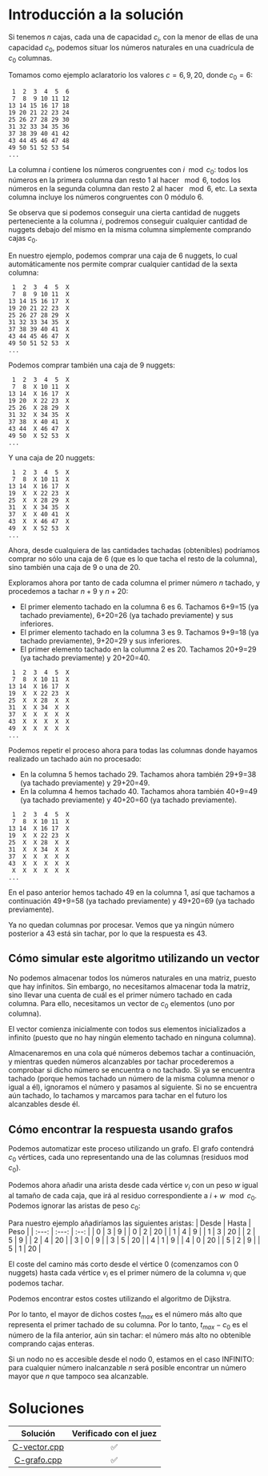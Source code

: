 # Introducción a la solución

Si tenemos $n$ cajas, cada una de capacidad $c_i$, con la menor de ellas de una
capacidad $c_0$, podemos situar los números naturales en una cuadrícula de
$c_0$ columnas.

Tomamos como ejemplo aclaratorio los valores $c = {6, 9, 20}$, donde $c_0 = 6$:

```
 1  2  3  4  5  6
 7  8  9 10 11 12
13 14 15 16 17 18
19 20 21 22 23 24
25 26 27 28 29 30
31 32 33 34 35 36
37 38 39 40 41 42
43 44 45 46 47 48
49 50 51 52 53 54
...
```

La columna $i$ contiene los números congruentes con $i \mod c_0$: todos los
números en la primera columna dan resto 1 al hacer $\mod 6$, todos los números
en la segunda columna dan resto 2 al hacer $\mod 6$, etc. La sexta columna
incluye los números congruentes con 0 módulo 6.

Se observa que si podemos conseguir una cierta cantidad de nuggets
perteneciente a la columna $i$, podremos conseguir cualquier cantidad de
nuggets debajo del mismo en la misma columna simplemente comprando cajas
$c_0$.

En nuestro ejemplo, podemos comprar una caja de 6 nuggets, lo cual
automáticamente nos permite comprar cualquier cantidad de la sexta columna:

```
 1  2  3  4  5  X
 7  8  9 10 11  X
13 14 15 16 17  X
19 20 21 22 23  X
25 26 27 28 29  X
31 32 33 34 35  X
37 38 39 40 41  X
43 44 45 46 47  X
49 50 51 52 53  X
...
```

Podemos comprar también una caja de 9 nuggets:
```
 1  2  3  4  5  X
 7  8  X 10 11  X
13 14  X 16 17  X
19 20  X 22 23  X
25 26  X 28 29  X
31 32  X 34 35  X
37 38  X 40 41  X
43 44  X 46 47  X
49 50  X 52 53  X
...
```

Y una caja de 20 nuggets:
```
 1  2  3  4  5  X
 7  8  X 10 11  X
13 14  X 16 17  X
19  X  X 22 23  X
25  X  X 28 29  X
31  X  X 34 35  X
37  X  X 40 41  X
43  X  X 46 47  X
49  X  X 52 53  X
...
```

Ahora, desde cualquiera de las cantidades tachadas (obtenibles) podríamos
comprar no sólo una caja de 6 (que es lo que tacha el resto de la columna),
sino también una caja de 9 o una de 20.

Exploramos ahora por tanto de cada columna el primer número $n$ tachado, y
procedemos a tachar $n + 9$ y $n + 20$:
- El primer elemento tachado en la columna 6 es 6. Tachamos 6+9=15 (ya tachado
  previamente), 6+20=26 (ya tachado previamente) y sus inferiores.
- El primer elemento tachado en la columna 3 es 9. Tachamos 9+9=18 (ya tachado
  previamente), 9+20=29 y sus inferiores.
- El primer elemento tachado en la columna 2 es 20. Tachamos 20+9=29 (ya
  tachado previamente) y 20+20=40.
```
 1  2  3  4  5  X
 7  8  X 10 11  X
13 14  X 16 17  X
19  X  X 22 23  X
25  X  X 28  X  X
31  X  X 34  X  X
37  X  X  X  X  X
43  X  X  X  X  X
49  X  X  X  X  X
...
```

Podemos repetir el proceso ahora para todas las columnas donde hayamos
realizado un tachado aún no procesado:
- En la columna 5 hemos tachado 29. Tachamos ahora también 29+9=38 (ya tachado
  previamente) y 29+20=49.
- En la columna 4 hemos tachado 40. Tachamos ahora también 40+9=49 (ya tachado
  previamente) y 40+20=60 (ya tachado previamente).
```
 1  2  3  4  5  X
 7  8  X 10 11  X
13 14  X 16 17  X
19  X  X 22 23  X
25  X  X 28  X  X
31  X  X 34  X  X
37  X  X  X  X  X
43  X  X  X  X  X
 X  X  X  X  X  X
...
```

En el paso anterior hemos tachado 49 en la columna 1, así que tachamos a
continuación 49+9=58 (ya tachado previamente) y 49+20=69 (ya tachado
previamente).

Ya no quedan columnas por procesar. Vemos que ya ningún número posterior a 43
está sin tachar, por lo que la respuesta es 43.

## Cómo simular este algoritmo utilizando un vector
No podemos almacenar todos los números naturales en una matriz, puesto que hay
infinitos. Sin embargo, no necesitamos almacenar toda la matriz, sino llevar
una cuenta de cuál es el primer número tachado en cada columna. Para ello,
necesitamos un vector de $c_0$ elementos (uno por columna).

El vector comienza inicialmente con todos sus elementos inicializados a
infinito (puesto que no hay ningún elemento tachado en ninguna columna).

Almacenaremos en una cola qué números debemos tachar a continuación, y mientras
queden números alcanzables por tachar procederemos a comprobar si dicho número
se encuentra o no tachado. Si ya se encuentra tachado (porque hemos tachado un
número de la misma columna menor o igual a él), ignoramos el número y pasamos
al siguiente. Si no se encuentra aún tachado, lo tachamos y marcamos para
tachar en el futuro los alcanzables desde él.

## Cómo encontrar la respuesta usando grafos
Podemos automatizar este proceso utilizando un grafo. El grafo contendrá $c_0$
vértices, cada uno representando una de las columnas (residuos mod $c_0$).

Podemos ahora añadir una arista desde cada vértice $v_i$ con un peso $w$ igual
al tamaño de cada caja, que irá al residuo correspondiente a $i + w \mod c_0$.
Podemos ignorar las aristas de peso $c_0$:

Para nuestro ejemplo añadiríamos las siguientes aristas:
| Desde | Hasta | Peso |
| :---: | :---: | :--: |
| 0     | 3     |  9   |
| 0     | 2     |  20  |
| 1     | 4     |  9   |
| 1     | 3     |  20  |
| 2     | 5     |  9   |
| 2     | 4     |  20  |
| 3     | 0     |  9   |
| 3     | 5     |  20  |
| 4     | 1     |  9   |
| 4     | 0     |  20  |
| 5     | 2     |  9   |
| 5     | 1     |  20  |

El coste del camino más corto desde el vértice 0 (comenzamos con 0 nuggets)
hasta cada vértice $v_i$ es el primer número de la columna $v_i$ que podemos
tachar.

Podemos encontrar estos costes utilizando el algoritmo de Dijkstra.

Por lo tanto, el mayor de dichos costes $t_{max}$ es el número más alto que
representa el primer tachado de su columna. Por lo tanto, $t_{max} - c_0$ es el
número de la fila anterior, aún sin tachar: el número más alto no obtenible
comprando cajas enteras.

Si un nodo no es accesible desde el nodo 0, estamos en el caso INFINITO: para
cualquier número inalcanzable $n$ será posible encontrar un número mayor que
$n$ que tampoco sea alcanzable.

# Soluciones

| Solución | Verificado con el juez |
| :------: | :--------------------: |
| [C-vector.cpp](src/C-vector.cpp) | :white_check_mark: |
| [C-grafo.cpp](src/C-grafo.cpp) | :white_check_mark: |

